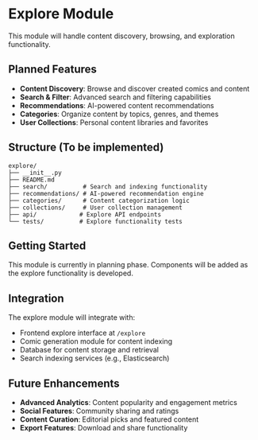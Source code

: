 # Explore Module

This module will handle content discovery, browsing, and exploration functionality.

## Planned Features

- **Content Discovery**: Browse and discover created comics and content
- **Search & Filter**: Advanced search and filtering capabilities
- **Recommendations**: AI-powered content recommendations
- **Categories**: Organize content by topics, genres, and themes
- **User Collections**: Personal content libraries and favorites

## Structure (To be implemented)

```
explore/
├── __init__.py
├── README.md
├── search/          # Search and indexing functionality
├── recommendations/ # AI-powered recommendation engine
├── categories/      # Content categorization logic
├── collections/     # User collection management
├── api/            # Explore API endpoints
└── tests/          # Explore functionality tests
```

## Getting Started

This module is currently in planning phase. Components will be added as the explore functionality is developed.

## Integration

The explore module will integrate with:
- Frontend explore interface at `/explore`
- Comic generation module for content indexing
- Database for content storage and retrieval
- Search indexing services (e.g., Elasticsearch)

## Future Enhancements

- **Advanced Analytics**: Content popularity and engagement metrics
- **Social Features**: Community sharing and ratings
- **Content Curation**: Editorial picks and featured content
- **Export Features**: Download and share functionality 